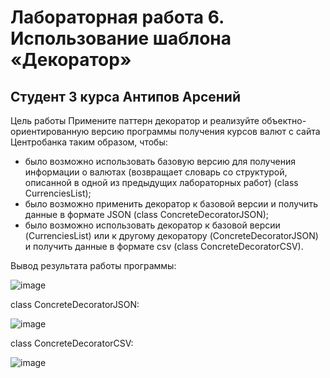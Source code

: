 # Лабораторная работа 6. Использование шаблона «Декоратор»
## Студент 3 курса Антипов Арсений

Цель работы
Примените паттерн декоратор и реализуйте объектно-ориентированную версию программы получения курсов валют с сайта Центробанка таким образом, чтобы:
* было возможно использовать базовую версию для получения информации о валютах (возвращает словарь со структурой, описанной в одной из предыдущих лабораторных работ) (class CurrenciesList);
* было возможно применить декоратор к базовой версии и получить данные в формате JSON (class ConcreteDecoratorJSON);
* было возможно использовать декоратор к базовой версии (CurrenciesList) или к другому декоратору (ConcreteDecoratorJSON) и получить данные в формате csv (class ConcreteDecoratorCSV).

Вывод результата работы программы:

![image](https://github.com/user-attachments/assets/221285aa-1579-4bb6-ae66-501e2cc71b7a)

class ConcreteDecoratorJSON:

![image](https://github.com/user-attachments/assets/ffd73652-ae3e-4603-b8c3-49a1be8c17ab)

class ConcreteDecoratorCSV:

![image](https://github.com/user-attachments/assets/6bdd7905-c633-4493-9571-164317f43f3d)
